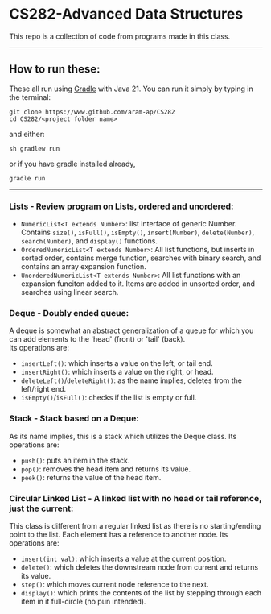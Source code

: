 
# CS282-Advanced Data Structures

This repo is a collection of code from programs made in this class.

---

## How to run these:

These all run using [Gradle](https://github.com/gradle/gradle) with Java 21. You can run it simply by typing in the terminal:<br>
```
git clone https://www.github.com/aram-ap/CS282
cd CS282/<project folder name>
```

and either:<br>
```
sh gradlew run
```
or if you have gradle installed already,<br>
```
gradle run
```

---

### Lists - Review program on Lists, ordered and unordered:<br>
- ``NumericList<T extends Number>``: list interface of generic Number. Contains ``size()``, ``isFull()``, ``isEmpty()``, ``insert(Number)``, ``delete(Number)``, ``search(Number)``, and ``display()`` functions.
- ``OrderedNumericList<T extends Number>``: All list functions, but inserts in sorted order, contains merge function, searches with binary search, and contains an array expansion function.
- ``UnorderedNumericList<T extends Number>``: All list functions with an expansion funciton added to it. Items are added in unsorted order, and searches using linear search.

### Deque - Doubly ended queue:<br>
A deque is somewhat an abstract generalization of a queue for which you can add elements to the 'head' (front) or 'tail' (back).<br>
Its operations are: <br>
- ``insertLeft()``: which inserts a value on the left, or tail end.
- ``insertRight()``: which inserts a value on the right, or head.
- ``deleteLeft()``/``deleteRight()``: as the name implies, deletes from the left/right end.
- ``isEmpty()``/``isFull()``: checks if the list is empty or full.

### Stack - Stack based on a Deque:<br>
As its name implies, this is a stack which utilizes the Deque class.
Its operations are: <br>
- ``push()``: puts an item in the stack.
- ``pop()``: removes the head item and returns its value.
- ``peek()``: returns the value of the head item.

### Circular Linked List - A linked list with no head or tail reference, just the current:<br>
This class is different from a regular linked list as there is no starting/ending point to the list. Each element has a reference to another node.
Its operations are: <br>
- ``insert(int val)``: which inserts a value at the current position.
- ``delete()``: which deletes the downstream node from current and returns its value.
- ``step()``: which moves current node reference to the next.
- ``display()``: which prints the contents of the list by stepping through each item in it full-circle (no pun intended).
